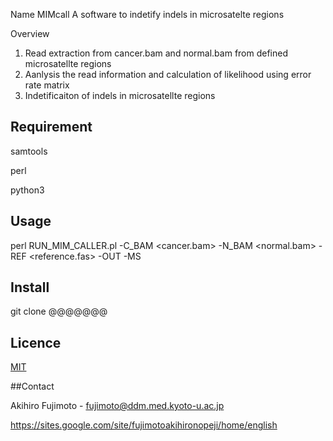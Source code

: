 Name
MIMcall
A software to indetify indels in microsatelte regions

Overview
1. Read extraction from cancer.bam and normal.bam from defined microsatellte regions 
2. Aanlysis the read information and calculation of likelihood using error rate matrix
3. Indetificaiton of indels in microsatellte regions

## Requirement
samtools

perl 

python3

## Usage
perl RUN_MIM_CALLER.pl -C_BAM <cancer.bam> -N_BAM <normal.bam> -REF <reference.fas> -OUT <Output file name> -MS <microsatellte regions>

## Install
git clone @@@@@@@

## Licence

[MIT](https://github.com/tcnksm/tool/blob/master/LICENCE)

##Contact

Akihiro Fujimoto - fujimoto@ddm.med.kyoto-u.ac.jp

https://sites.google.com/site/fujimotoakihironopeji/home/english